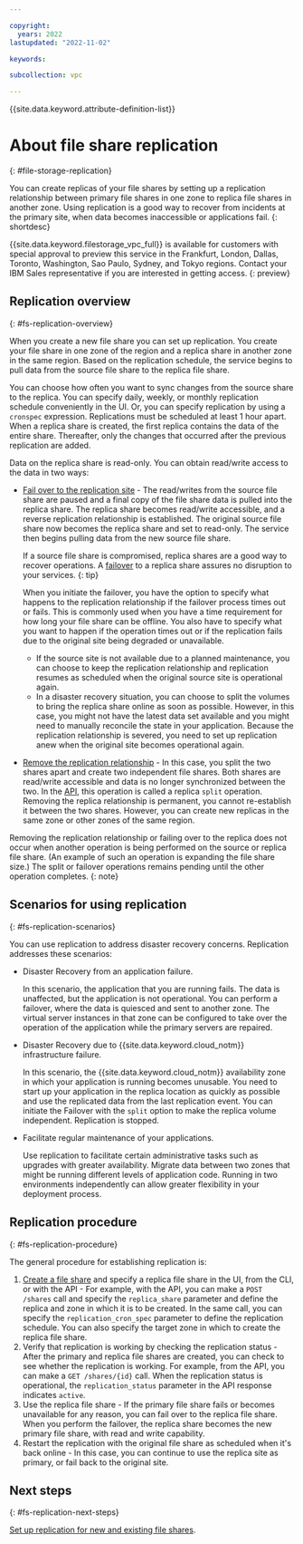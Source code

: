```yaml
---

copyright:
  years: 2022
lastupdated: "2022-11-02"

keywords:

subcollection: vpc

---
```


{{site.data.keyword.attribute-definition-list}}

# About file share replication
{: #file-storage-replication}

You can create replicas of your file shares by setting up a replication relationship between primary file shares in one zone to replica file shares in another zone. Using replication is a good way to recover from incidents at the primary site, when data becomes inaccessible or applications fail.
{: shortdesc}

{{site.data.keyword.filestorage_vpc_full}} is available for customers with special approval to preview this service in the Frankfurt, London, Dallas, Toronto, Washington, Sao Paulo, Sydney, and Tokyo regions. Contact your IBM Sales representative if you are interested in getting access.
{: preview}

## Replication overview
{: #fs-replication-overview}

When you create a new file share you can set up replication. You create your file share in one zone of the region and a replica share in another zone in the same region. Based on the replication schedule, the service begins to pull data from the source file share to the replica file share.

You can choose how often you want to sync changes from the source share to the replica. You can specify daily, weekly, or monthly replication schedule conveniently in the UI. Or, you can specify replication by using a `cronspec` expression. Replications must be scheduled at least 1 hour apart. When a replica share is created, the first replica contains the data of the entire share. Thereafter, only the changes that occurred after the previous replication are added.

Data on the replica share is read-only. You can obtain read/write access to the data in two ways:

* [Fail over to the replication site](/docs/vpc?topic=vpc-file-storage-failover&interface=ui) - The read/writes from the source file share are paused and a final copy of the file share data is pulled into the replica share. The replica share becomes read/write accessible, and a reverse replication relationship is established. The original source file share now becomes the replica share and set to read-only. The service then begins pulling data from the new source file share.

   If a source file share is compromised, replica shares are a good way to recover operations. A [failover](/docs/vpc?topic=vpc-file-storage-failover) to a replica share assures no disruption to your services.
   {: tip}

   When you initiate the failover, you have the option to specify what happens to the replication relationship if the failover process times out or fails. This is commonly used when you have a time requirement for how long your file share can be offline. You also have to specify what you want to happen if the operation times out or if the replication fails due to the original site being degraded or unavailable.

   - If the source site is not available due to a planned maintenance, you can choose to keep the replication relationship and replication resumes as scheduled when the original source site is operational again.
   - In a disaster recovery situation, you can choose to split the volumes to bring the replica share online as soon as possible. However, in this case, you might not have the latest data set available and you might need to manually reconcile the state in your application. Because the replication relationship is severed, you need to set up replication anew when the original site becomes operational again.

* [Remove the replication relationship](/docs/vpc?topic=vpc-file-storage-manage-replication) - In this case, you split the two shares apart and create two independent file shares. Both shares are read/write accessible and data is no longer synchronized between the two. In the [API](/docs/vpc?topic=vpc-file-storage-failover&interface=ui#fs-failover-concepts), this operation is called a replica `split` operation. Removing the replica relationship is permanent, you cannot re-establish it between the two shares. However, you can create new replicas in the same zone or other zones of the same region.

Removing the replication relationship or failing over to the replica does not occur when another operation is being performed on the source or replica file share. (An example of such an operation is expanding the file share size.) The split or failover operations remains pending until the other operation completes.
{: note}


## Scenarios for using replication
{: #fs-replication-scenarios}

You can use replication to address disaster recovery concerns. Replication addresses these scenarios:

* Disaster Recovery from an application failure.

   In this scenario, the application that you are running fails. The data is unaffected, but the application is not operational. You can perform a failover, where the data is quiesced and sent to another zone. The virtual server instances in that zone can be configured to take over the operation of the application while the primary servers are repaired.

* Disaster Recovery due to {{site.data.keyword.cloud_notm}} infrastructure failure.

   In this scenario, the {{site.data.keyword.cloud_notm}} availability zone in which your application is running becomes unusable. You need to start up your application in the replica location as quickly as possible and use the replicated data from the last replication event. You can initiate the Failover with the `split` option to make the replica volume independent. Replication is stopped.

* Facilitate regular maintenance of your applications.

   Use replication to facilitate certain administrative tasks such as upgrades with greater availability. Migrate data between two zones that might be running different levels of application code. Running in two environments independently can allow greater flexibility in your deployment process.

## Replication procedure
{: #fs-replication-procedure}

The general procedure for establishing replication is:

1. [Create a file share](/docs/vpc?topic=vpc-file-storage-create-replication&interface=ui) and specify a replica file share in the UI, from the CLI, or with the API - For example, with the API, you can make a `POST /shares` call and specify the `replica_share` parameter and define the replica and zone in which it is to be created. In the same call, you can specify the `replication_cron_spec` parameter to define the replication schedule. You can also specify the target zone in which to create the replica file share.
2. Verify that replication is working by checking the replication status - After the primary and replica file shares are created, you can check to see whether the replication is working. For example, from the API, you can make a `GET /shares/{id}` call. When the replication status is operational, the `replication_status` parameter in the API response indicates `active`.
3. Use the replica file share - If the primary file share fails or becomes unavailable for any reason, you can fail over to the replica file share. When you perform the failover, the replica share becomes the new primary file share, with read and write capability.
4. Restart the replication with the original file share as scheduled when it's back online - In this case, you can continue to use the replica site as primary, or fail back to the original site.

## Next steps
{: #fs-replication-next-steps}

[Set up replication for new and existing file shares](/docs/vpc?topic=vpc-file-storage-create-replication).
